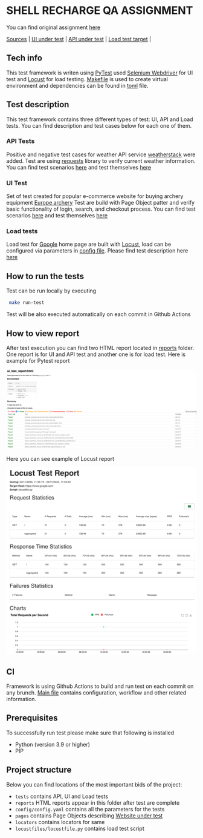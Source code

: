 # SHELL RECHARGE QA ASSIGNMENT

You can find original assignment [here][Assignment]

[Sources][GitHub] | [UI under test][SATLinkUi] | [API under test][SATLinkApi] | [Load test target][SATLinkLoad] |

## Tech info

This test framework is writen using [PyTest](https://docs.pytest.org/en/stable/)
used [Selenium Webdriver](https://www.selenium.dev/documentation/webdriver/) for UI test and
[Locust][Locust] for load testing. [Makefile](Makefile) is used to create virtual environment
and dependencies can be found in [toml](pyproject.toml) file.

## Test description

This test framework contains three different types of test: UI, API and Load tests.
You can find description and test cases below for each one of them.

### API Tests

Positive and negative test cases for weather API service [weatherstack](SATLinkApi) were added.
Test are using [requests](https://pypi.org/project/requests/) library to verify current weather information.
You can find test scenarios [here](doc/API_TESTS.md) and test themselves [here](tests/api_tests/test_api.py)

### UI Test

Set of test created for popular e-commerce website for buying archery equipment [Europe archery][SATLinkUi]
Test are build with Page Object patter and verify basic functionality of login, search, and checkout process.
You can find test scenarios [here](doc/UI_TEST.md) and test themselves [here](tests/ui_tests)

### Load tests

Load test for [Google][SATLinkLoad] home page are built with [Locust][Locust], load can be configured via parameters in
[config file](config/config.yaml). Please find test description here [here](doc/API_TESTS.md)

## How to run the tests

Test can be run locally by executing

``` bash
 make run-test
```

Test will be also executed automatically on each commit in Github Actions

## How to view report

After test execution you can find two HTML report located in [reports](reports) folder. One report is for UI and API
test and another one is for load test. Here is example for Pytest report

![UI and API ](doc/screenshots/ui_and_api_results.png)

Here you can see example of Locust report

![LOAD](doc/screenshots/load_results.png)

## CI

Framework is using Github Actions to build and run test on each commit on any
brunch. [Main file](.github/workflows/main.yml) contains configuration, workflow and other related information.

## Prerequisites

To successfully run test please make sure that following is installed

- Python (version 3.9 or higher)
- PIP

## Project structure

Below you can find locations of the most important bids of the project:

- `tests` contains API, UI and Load tests
- `reports` HTML reports appear in this folder after test are complete
- `config/config.yaml` contains all the parameters for the tests
- `pages` contains Page Objects describing [Website under test][SATLinkUi]
- `locators` contains locators for same
- `locustfiles/locustfile.py` contains load test script

[Assignment]: doc/SRS_EU_QA_Assignment_-_October_2024.pdf

[GitHub]: https://github.com/DenUlyanov/srs-qa-assigment

[SATLinkUi]: https://www.europearchery.com/

[SATLinkApi]:  https://weatherstack.com/

[SATLinkLoad]:  https://www.google.com/

[Locust]: https://docs.locust.io/en/stable/
